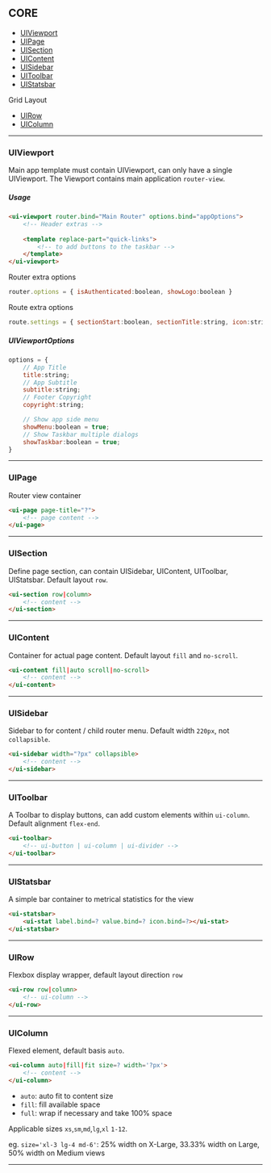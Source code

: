 ## CORE

* [UIViewport](#uiviewport)
* [UIPage](#uipage)
* [UISection](#uisection)
* [UIContent](#uicontent)
* [UISidebar](#uisidebar)
* [UIToolbar](#uitoolbar)
* [UIStatsbar](#uistatsbar)

Grid Layout

* [UIRow](#uirow)
* [UIColumn](#uicolumn)

---

### UIViewport

Main app template must contain UIViewport, can only have a single UIViewport. The Viewport contains main application `router-view`.

##### Usage

```html
<ui-viewport router.bind="Main Router" options.bind="appOptions">
    <!-- Header extras -->
    
    <template replace-part="quick-links">
        <!-- to add buttons to the taskbar -->
    </template>
</ui-viewport>
```

Router extra options

```javascript
router.options = { isAuthenticated:boolean, showLogo:boolean }
```

Route extra options

```javascript
route.settings = { sectionStart:boolean, sectionTitle:string, icon:string }
```

##### UIViewportOptions

```javascript
options = {
	// App Title
	title:string;
	// App Subtitle
	subtitle:string;
	// Footer Copyright
	copyright:string;

	// Show app side menu
	showMenu:boolean = true;
	// Show Taskbar multiple dialogs
	showTaskbar:boolean = true;
}
```

---
	
### UIPage

Router view container

```html
<ui-page page-title="?">
    <!-- page content -->
</ui-page>
```

---
	    
### UISection

Define page section, can contain UISidebar, UIContent, UIToolbar, UIStatsbar. Default layout `row`.

```html
<ui-section row|column>
    <!-- content -->
</ui-section>
```
    
---
	    
### UIContent 

Container for actual page content. Default layout `fill` and `no-scroll`.

```html
<ui-content fill|auto scroll|no-scroll>
    <!-- content -->
</ui-content>
```

---
	    
### UISidebar 

Sidebar to for content / child router menu. Default width `220px`, not `collapsible`.

```html
<ui-sidebar width="?px" collapsible>
    <!-- content -->
</ui-sidebar>
```

---
	    
### UIToolbar

A Toolbar to display buttons, can add custom elements within `ui-column`. Default alignment `flex-end`.

```html
<ui-toolbar>
    <!-- ui-button | ui-column | ui-divider -->
</ui-toolbar>
```

---
	    
### UIStatsbar

A simple bar container to metrical statistics for the view

```html
<ui-statsbar>
    <ui-stat label.bind=? value.bind=? icon.bind=?></ui-stat>
</ui-statsbar>
```
    
---

### UIRow

Flexbox display wrapper, default layout direction `row`

```html
<ui-row row|column>
    <!-- ui-column -->
</ui-row>
```

--- 

### UIColumn

Flexed element, default basis `auto`. 

```html
<ui-column auto|fill|fit size=? width='?px'>
    <!-- content -->
</ui-column>
```

* `auto`: auto fit to content size
* `fill`: fill available space
* `full`: wrap if necessary and take 100% space

Applicable sizes `xs`,`sm`,`md`,`lg`,`xl` `1-12`.

eg. `size='xl-3 lg-4 md-6'`: 25% width on X-Large, 33.33% width on Large, 50% width on Medium views

----

